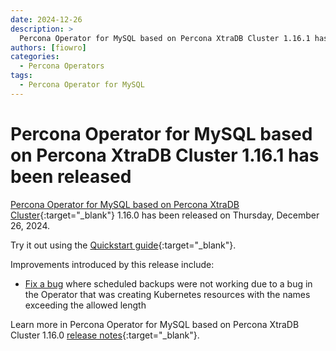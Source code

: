 ```yaml
---
date: 2024-12-26
description: >
  Percona Operator for MySQL based on Percona XtraDB Cluster 1.16.1 has been released on Thursday, December 26, 2024.
authors: [fiowro]
categories:
  - Percona Operators
tags:
  - Percona Operator for MySQL
---
```


# Percona Operator for MySQL based on Percona XtraDB Cluster 1.16.1 has been released

<!-- more -->

[Percona Operator for MySQL based on Percona XtraDB Cluster](https://docs.percona.com/percona-operator-for-mysql/pxc/index.html){:target="_blank"} 1.16.0 has been released on Thursday, December 26, 2024.

Try it out using the [Quickstart guide](https://docs.percona.com/percona-operator-for-mysql/pxc/quickstart.html){:target="_blank"}.

Improvements introduced by this release include:

* [Fix a bug](https://docs.percona.com/percona-operator-for-mysql/pxc/ReleaseNotes/Kubernetes-Operator-for-PXC-RN1.16.1.html#bugs-fixed) where scheduled backups were not working due to a bug in the Operator that was creating Kubernetes resources with the names exceeding the allowed length

Learn more in Percona Operator for MySQL based on Percona XtraDB Cluster 1.16.0 [release notes](https://docs.percona.com/percona-operator-for-mysql/pxc/ReleaseNotes/Kubernetes-Operator-for-PXC-RN1.16.0.html){:target="_blank"}.
